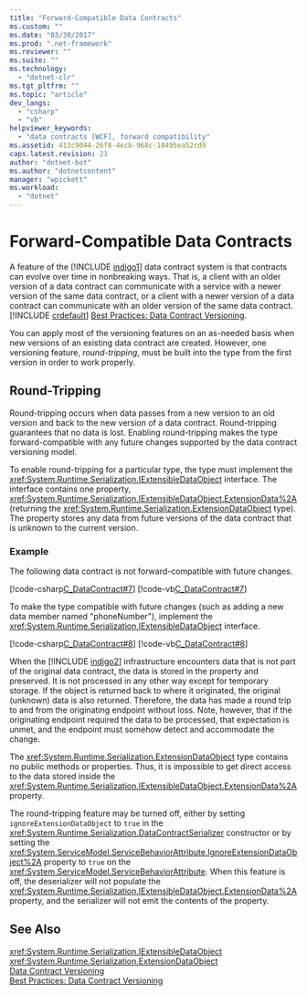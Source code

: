 ```yaml
---
title: "Forward-Compatible Data Contracts"
ms.custom: ""
ms.date: "03/30/2017"
ms.prod: ".net-framework"
ms.reviewer: ""
ms.suite: ""
ms.technology: 
  - "dotnet-clr"
ms.tgt_pltfrm: ""
ms.topic: "article"
dev_langs: 
  - "csharp"
  - "vb"
helpviewer_keywords: 
  - "data contracts [WCF], forward compatibility"
ms.assetid: 413c9044-26f8-4ecb-968c-18495ea52cd9
caps.latest.revision: 21
author: "dotnet-bot"
ms.author: "dotnetcontent"
manager: "wpickett"
ms.workload: 
  - "dotnet"
---
```

# Forward-Compatible Data Contracts
A feature of the [!INCLUDE [indigo1](../../../../includes/indigo1-md.md)] data contract system is that contracts can evolve over time in nonbreaking ways. That is, a client with an older version of a data contract can communicate with a service with a newer version of the same data contract, or a client with a newer version of a data contract can communicate with an older version of the same data contract. [!INCLUDE [crdefault](../../../../includes/crdefault-md.md)] [Best Practices: Data Contract Versioning](../../../../docs/framework/wcf/best-practices-data-contract-versioning.md).  
  
 You can apply most of the versioning features on an as-needed basis when new versions of an existing data contract are created. However, one versioning feature, *round-tripping*, must be built into the type from the first version in order to work properly.  
  
## Round-Tripping  
 Round-tripping occurs when data passes from a new version to an old version and back to the new version of a data contract. Round-tripping guarantees that no data is lost. Enabling round-tripping makes the type forward-compatible with any future changes supported by the data contract versioning model.  
  
 To enable round-tripping for a particular type, the type must implement the <xref:System.Runtime.Serialization.IExtensibleDataObject> interface. The interface contains one property, <xref:System.Runtime.Serialization.IExtensibleDataObject.ExtensionData%2A> (returning the <xref:System.Runtime.Serialization.ExtensionDataObject> type). The property stores any data from future versions of the data contract that is unknown to the current version.  
  
### Example  
 The following data contract is not forward-compatible with future changes.  
  
 [!code-csharp[C_DataContract#7](../../../../samples/snippets/csharp/VS_Snippets_CFX/c_datacontract/cs/source.cs#7)]
 [!code-vb[C_DataContract#7](../../../../samples/snippets/visualbasic/VS_Snippets_CFX/c_datacontract/vb/source.vb#7)]  
  
 To make the type compatible with future changes (such as adding a new data member named "phoneNumber"), implement the <xref:System.Runtime.Serialization.IExtensibleDataObject> interface.  
  
 [!code-csharp[C_DataContract#8](../../../../samples/snippets/csharp/VS_Snippets_CFX/c_datacontract/cs/source.cs#8)]
 [!code-vb[C_DataContract#8](../../../../samples/snippets/visualbasic/VS_Snippets_CFX/c_datacontract/vb/source.vb#8)]  
  
 When the [!INCLUDE [indigo2](../../../../includes/indigo2-md.md)] infrastructure encounters data that is not part of the original data contract, the data is stored in the property and preserved. It is not processed in any other way except for temporary storage. If the object is returned back to where it originated, the original (unknown) data is also returned. Therefore, the data has made a round trip to and from the originating endpoint without loss. Note, however, that if the originating endpoint required the data to be processed, that expectation is unmet, and the endpoint must somehow detect and accommodate the change.  
  
 The <xref:System.Runtime.Serialization.ExtensionDataObject> type contains no public methods or properties. Thus, it is impossible to get direct access to the data stored inside the <xref:System.Runtime.Serialization.IExtensibleDataObject.ExtensionData%2A> property.  
  
 The round-tripping feature may be turned off, either by setting `ignoreExtensionDataObject` to `true` in the <xref:System.Runtime.Serialization.DataContractSerializer> constructor or by setting the <xref:System.ServiceModel.ServiceBehaviorAttribute.IgnoreExtensionDataObject%2A> property to `true` on the <xref:System.ServiceModel.ServiceBehaviorAttribute>. When this feature is off, the deserializer will not populate the <xref:System.Runtime.Serialization.IExtensibleDataObject.ExtensionData%2A> property, and the serializer will not emit the contents of the property.  
  
## See Also  
 <xref:System.Runtime.Serialization.IExtensibleDataObject>  
 <xref:System.Runtime.Serialization.ExtensionDataObject>  
 [Data Contract Versioning](../../../../docs/framework/wcf/feature-details/data-contract-versioning.md)  
 [Best Practices: Data Contract Versioning](../../../../docs/framework/wcf/best-practices-data-contract-versioning.md)

